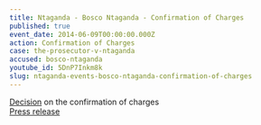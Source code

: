 ```yaml
---
title: Ntaganda - Bosco Ntaganda - Confirmation of Charges
published: true
event_date: 2014-06-09T00:00:00.000Z
action: Confirmation of Charges
case: the-prosecutor-v-ntaganda
accused: bosco-ntaganda
youtube_id: 5DnP7Inkm8k
slug: ntaganda-events-bosco-ntaganda-confirmation-of-charges
---
```



[Decision](https://www.icc-cpi.int/Pages/record.aspx?docNo=ICC-01/04-02/06-309) on the confirmation of charges
<br>[Press release](https://www.icc-cpi.int/Pages/item.aspx?name=pr1013)